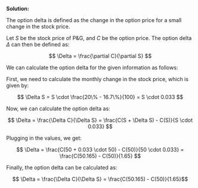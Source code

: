 

**Solution:** 

The option delta is defined as the change in the option price for a small change in the stock price. 

Let $S$ be the stock price of P&G, and $C$ be the option price. The option delta $\Delta$ can then be defined as:

$$ \Delta = \frac{\partial C}{\partial S} $$

We can calculate the option delta for the given information as follows:

First, we need to calculate the monthly change in the stock price, which is given by:

$$ \Delta S = S \cdot \frac{20\% - 16.7\%}{100} = S \cdot 0.033 $$

Now, we can calculate the option delta as:

$$ \Delta = \frac{\Delta C}{\Delta S} = \frac{C(S + \Delta S) - C(S)}{S \cdot 0.033} $$

Plugging in the values, we get:

$$ \Delta = \frac{C(50 + 0.033 \cdot 50) - C(50)}{50 \cdot 0.033} = \frac{C(50.165) - C(50)}{1.65} $$

Finally, the option delta can be calculated as:

$$ \Delta = \frac{\Delta C}{\Delta S} = \frac{C(50.165) - C(50)}{1.65}$$